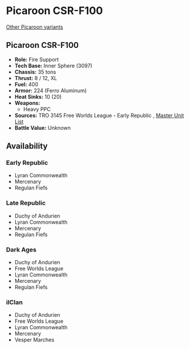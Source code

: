 # Picaroon CSR-F100 

[Other Picaroon variants](../picaroon.md) 

## Picaroon CSR-F100 

- **Role:** Fire Support 
- **Tech Base:** Inner Sphere (3097) 
- **Chassis:** 35 tons 
- **Thrust:** 8 / 12, XL 
- **Fuel:** 400 
- **Armor:** 224 (Ferro Aluminum) 
- **Heat Sinks:** 10 (20) 
- **Weapons:** 
  - Heavy PPC 
- **Sources:** TRO 3145 Free Worlds League - Early Republic , [Master Unit List](http://masterunitlist.info/Unit/Details/6517) 
- **Battle Value:** Unknown 

## Availability 

### Early Republic 

- Lyran Commonwealth 
- Mercenary 
- Regulan Fiefs 

### Late Republic 

- Duchy of Andurien 
- Lyran Commonwealth 
- Mercenary 
- Regulan Fiefs 

### Dark Ages 

- Duchy of Andurien 
- Free Worlds League 
- Lyran Commonwealth 
- Mercenary 
- Regulan Fiefs 

### ilClan 

- Duchy of Andurien 
- Free Worlds League 
- Lyran Commonwealth 
- Mercenary 
- Vesper Marches 

